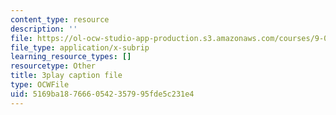 ```yaml
---
content_type: resource
description: ''
file: https://ol-ocw-studio-app-production.s3.amazonaws.com/courses/9-00-introduction-to-psychology-fall-2004/5169ba1876660542357995fde5c231e4_10494.srt
file_type: application/x-subrip
learning_resource_types: []
resourcetype: Other
title: 3play caption file
type: OCWFile
uid: 5169ba18-7666-0542-3579-95fde5c231e4
---
```

